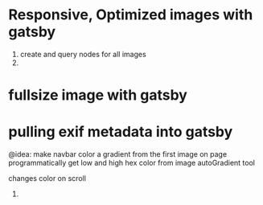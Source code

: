 # Responsive, Optimized images with gatsby

1. create and query nodes for all images
2.

# fullsize image with gatsby

# pulling exif metadata into gatsby

@idea:
make navbar color a gradient from the first image on page
programmatically get low and high hex color from image
autoGradient tool

changes color on scroll

1.
